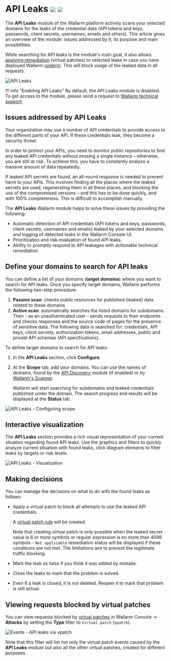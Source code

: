 # API Leaks <a href="../../about-wallarm/subscription-plans/#subscription-plans"><img src="../../images/api-security-tag.svg" style="border: none;"></a> <a href="../../about-wallarm/subscription-plans/#api-attack-surface"><img src="../../images/api-attack-surface-tag.svg" style="border: none;"></a>

The **API Leaks** module of the Wallarm platform actively scans your selected domains for the leaks of the credential data (API tokens and keys, passwords, client secrets, usernames, emails and others). This article gives an overview of the module: issues addressed by it, its purpose and main possibilities.

While searching for API leaks is the module's main goal, it also allows [applying remediation](#making-decisions) (virtual patches) to selected leaks in case you have deployed Wallarm [node(s)](../user-guides/nodes/nodes.md). This will block usage of the leaked data in all requests.

![API Leaks](../images/about-wallarm-waf/api-leaks/api-leaks-add.png)

!!! info "Enabling API Leaks"
    By default, the API Leaks module is disabled. To get access to the module, please send a request to [Wallarm technical support](mailto:support@wallarm.com).

## Issues addressed by API Leaks

Your organization may use a number of API credentials to provide access to the different parts of your API. If these credentials leak, they become a security threat.

In order to protect your APIs, you need to monitor public repositories to find any leaked API credentials without missing a single instance – otherwise, you are still at risk. To achieve this, you have to constantly analyze a massive amount of data repeatedly.

If leaked API secrets are found, an all-round response is needed to prevent harm to your APIs. This involves finding all the places where the leaked secrets are used, regenerating them in all these places, and blocking the use of the compromised versions – and this has to be done quickly, and with 100% completeness. This is difficult to accomplish manually.

The **API Leaks** Wallarm module helps to solve these issues by providing the following:

* Automatic detection of API credentials (API tokens and keys, passwords, client secrets, usernames and emails) leaked by your selected domains and logging of detected leaks in the Wallarm Console UI.
* Prioritization and risk-evaluation of found API leaks.
* Ability to promptly respond to API leakages with actionable technical remediation.

## Define your domains to search for API leaks

You can define a list of your domains (**target domains**) where you want to search for API leaks. Once you specify target domains, Wallarm performs the following two-step procedure: 

1. **Passive scan**: checks public resources for published (leaked) data related to these domains.
1. **Active scan**: automatically searches the listed domains for subdomains. Then - as an unauthenticated user - sends requests to their endpoints and checks responses and the source code of pages for the presence of sensitive data. The following data is searched for: credentials, API keys, client secrets, authorization tokens, email addresses, public and private API schemas (API specifications).

To define target domains to search for API leaks:

1. In the **API Leaks** section, click **Configure**.
1. At the **Scope** tab, add your domains. You can use the names of domains, found by the [API Discovery](../api-discovery/overview.md) module (if enabled) or by [Wallarm's Scanner](../user-guides/scanner.md).

    Wallarm will start searching for subdomains and leaked credentials published under the domain. The search progress and results will be displayed at the **Status** tab.

![API Leaks - Configuring scope](../images/about-wallarm-waf/api-leaks/api-leaks-configure-scope.png)

## Interactive visualization

The **API Leaks** section provides a rich visual representation of your current situation regarding found API leaks. Use the graphics and filters to quickly analyze current situation with found leaks, click diagram elements to filter leaks by targets or risk levels.

![API Leaks - Visualization](../images/about-wallarm-waf/api-leaks/api-leaks-visual.png)

## Making decisions

You can manage the decisions on what to do  with the found leaks as follows:

* Apply a virtual patch to block all attempts to use the leaked API credentials.

    A [virtual patch rule](../user-guides/rules/vpatch-rule.md) will be created.
    
    Note that creating virtual patch is only possible when the leaked secret value is 6 or more symbols or regular expression is no more than 4096 symbols - `Not applicable` remediation status will be displayed if these conditions are not met. The limitations aim to prevent the legitimate traffic blocking.

* Mark the leak as false if you think it was added by mistake.
* Close the leaks to mark that the problem is solved.
* Even if a leak is closed, it is not deleted. Reopen it to mark that problem is still actual.

## Viewing requests blocked by virtual patches

You can view requests blocked by [virtual patches](../user-guides/rules/vpatch-rule.md) in Wallarm Console → **Attacks** by setting the **Type** filter to `Virtual patch` (`vpatch`).

![Events - API leaks via vpatch](../images/about-wallarm-waf/api-leaks/api-leaks-in-events.png)

Note that this filter will list not only the virtual patch events caused by the **API Leaks** module but also all the other virtual patches, created for different purposes.
